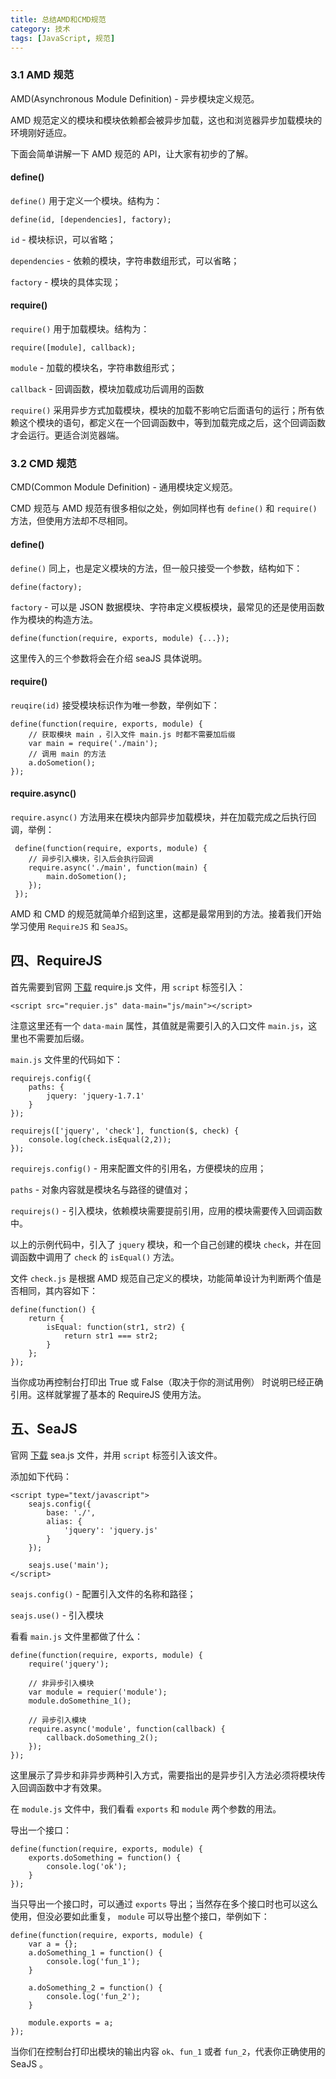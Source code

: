 ```yaml
---
title: 总结AMD和CMD规范
category: 技术
tags: [JavaScript, 规范] 
---
```


### 3.1 AMD 规范

AMD(Asynchronous Module Definition) - 异步模块定义规范。

AMD 规范定义的模块和模块依赖都会被异步加载，这也和浏览器异步加载模块的环境刚好适应。

下面会简单讲解一下 AMD 规范的 API，让大家有初步的了解。

#### define() 

`define()` 用于定义一个模块。结构为：

`define(id, [dependencies], factory);`

`id` - 模块标识，可以省略；

`dependencies` - 依赖的模块，字符串数组形式，可以省略；

`factory` - 模块的具体实现；

#### require() 

`require()` 用于加载模块。结构为：

`require([module], callback);`

`module` - 加载的模块名，字符串数组形式；

`callback` - 回调函数，模块加载成功后调用的函数

`require()` 采用异步方式加载模块，模块的加载不影响它后面语句的运行；所有依赖这个模块的语句，都定义在一个回调函数中，等到加载完成之后，这个回调函数才会运行。更适合浏览器端。

### 3.2 CMD 规范

CMD(Common Module Definition) - 通用模块定义规范。

CMD 规范与 AMD 规范有很多相似之处，例如同样也有 `define()` 和 `require()` 方法，但使用方法却不尽相同。

#### define()

`define()` 同上，也是定义模块的方法，但一般只接受一个参数，结构如下：

`define(factory);`

`factory` - 可以是 JSON 数据模块、字符串定义模板模块，最常见的还是使用函数作为模块的构造方法。

`define(function(require, exports, module) {...});`

这里传入的三个参数将会在介绍 seaJS 具体说明。

#### require()

`reuqire(id)` 接受模块标识作为唯一参数，举例如下：

```
define(function(require, exports, module) {
    // 获取模块 main ，引入文件 main.js 时都不需要加后缀
    var main = require('./main');
    // 调用 main 的方法
    a.doSometion();
});
```

#### require.async()
 
 `require.async()` 方法用来在模块内部异步加载模块，并在加载完成之后执行回调，举例：
 
```
 define(function(require, exports, module) {
    // 异步引入模块，引入后会执行回调
    require.async('./main', function(main) {
        main.doSometion();
    });
 });
```

AMD 和 CMD 的规范就简单介绍到这里，这都是最常用到的方法。接着我们开始学习使用 `RequireJS` 和 `SeaJS`。

## 四、RequireJS

首先需要到官网 [下载](http://www.requirejs.cn/docs/download.html) require.js 文件，用 `script` 标签引入：

`<script src="requier.js" data-main="js/main"></script>`

注意这里还有一个 `data-main` 属性，其值就是需要引入的入口文件 `main.js`，这里也不需要加后缀。

`main.js` 文件里的代码如下：

```
requirejs.config({
    paths: {
        jquery: 'jquery-1.7.1'
    }
});

requirejs(['jquery', 'check'], function($, check) {
    console.log(check.isEqual(2,2));
});
```

`requirejs.config()` - 用来配置文件的引用名，方便模块的应用；

`paths` - 对象内容就是模块名与路径的键值对；

`requirejs()` - 引入模块，依赖模块需要提前引用，应用的模块需要传入回调函数中。

以上的示例代码中，引入了 `jquery` 模块，和一个自己创建的模块 `check`，并在回调函数中调用了 `check` 的 `isEqual()` 方法。

文件 `check.js` 是根据 AMD 规范自己定义的模块，功能简单设计为判断两个值是否相同，其内容如下：

```
define(function() {
    return {
        isEqual: function(str1, str2) {
            return str1 === str2;
        }
    };
});
```

当你成功再控制台打印出 True 或 False（取决于你的测试用例） 时说明已经正确引用。这样就掌握了基本的 RequireJS 使用方法。

## 五、SeaJS

官网 [下载](http://seajs.org/docs/#downloads) sea.js 文件，并用 `script` 标签引入该文件。

添加如下代码：

```
<script type="text/javascript">
    seajs.config({
        base: './',
        alias: {
            'jquery': 'jquery.js'
        }
    });

    seajs.use('main');
</script>
```

`seajs.config()` - 配置引入文件的名称和路径；

`seajs.use()` - 引入模块

看看 `main.js` 文件里都做了什么：

```
define(function(require, exports, module) {
    require('jquery');
    
    // 非异步引入模块
    var module = requier('module');
    module.doSomethine_1();
    
    // 异步引入模块
    require.async('module', function(callback) {
        callback.doSomething_2();
    });
});
```

这里展示了异步和非异步两种引入方式，需要指出的是异步引入方法必须将模块传入回调函数中才有效果。

在 `module.js` 文件中，我们看看 `exports` 和 `module` 两个参数的用法。

导出一个接口：

```
define(function(require, exports, module) {
    exports.doSomething = function() {
        console.log('ok');
    }
});
```

当只导出一个接口时，可以通过 `exports` 导出；当然存在多个接口时也可以这么使用，但没必要如此重复， `module` 可以导出整个接口，举例如下：

```
define(function(require, exports, module) {
    var a = {};
    a.doSomething_1 = function() {
        console.log('fun_1');
    }

    a.doSomething_2 = function() {
        console.log('fun_2');
    }
    
    module.exports = a;
});
```

当你们在控制台打印出模块的输出内容 `ok`、`fun_1` 或者 `fun_2`，代表你正确使用的 SeaJS 。